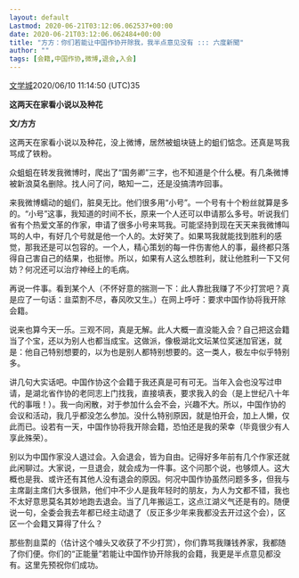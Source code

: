 ```yaml
---
layout: default
Lastmod: 2020-06-21T03:12:06.062537+00:00
date: 2020-06-21T03:12:06.062484+00:00
title: "方方：你们若能让中国作协开除我，我半点意见没有 ::: 六度新聞"
author: ""
tags: [会籍,中国作协,微博,退会,入会]
---
```


[文学城](https://6do.news/source/571)2020/06/10 11:14:50 (UTC)35

**这两天在家看小说以及种花**

  

**文/方方**

  

这两天在家看小说以及种花，没上微博，居然被蛆块链上的蛆们惦念。还真是骂我骂成了铁粉。

  

众蛆蛆在转发我微博时，爬出了“国务卿”三字，也不知道是个什么梗。有几条微博被新浪莫名删除。找人问了问，略知一二，还是没搞清咋回事。

  

来我微博蠕动的蛆们，脏臭无比。他们很多用“小号”。一个号有十个粉丝就算是多的。“小号”这事，我知道的时间不长，原来一个人还可以申请那么多号。听说我们省有个热爱文革的作家，申请了很多小号来骂我。可能坚持到现在天天来我微博叫骂的人中，有好几个号就是他一个人的。太好笑了。如果骂我就能找到胜利的感觉，那我还是可以包容的。一个人，精心策划的每一件伤害他人的事，最终都只落得自己害自己的结果，也挺惨。所以，如果有人这么想胜利，就让他胜利一下又何妨？何况还可以治疗神经上的毛病。

  

再说一件事。看到某个人（不怀好意的揣测一下：此人靠批我赚了不少打赏吧？真是应了一句话：韭菜割不尽，春风吹又生。）在网上呼吁：要求中国作协将我开除会籍。

  

说来也算今天一乐。三观不同，真是无解。此人大概一直没能入会？自己把这会籍当了个宝，还以为别人也都当成宝。这做派，像极湖北文坛某位奖迷加官迷，就是：他自己特别想要的，以为也是别人都特别想要的。这一类人，极左中似乎特别多。

  

讲几句大实话吧。中国作协这个会籍于我还真是可有可无。当年入会也没写过申请，是湖北省作协的老同志上门找我，直接填表，要求我入的会（是上世纪八十年代的事哦！）。我一向闲散，对于参加什么会不会，兴趣不大。所以，中国作协的会议和活动，我几乎都没怎么参加。没什么特别原因，就是怕开会，加上人懒，仅此而已。设若有一天，中国作协将我开除会籍，恐怕还是我的荣幸（毕竟很少有人享此殊荣）。

  

别以为中国作家没人退过会。入会退会，皆为自由。记得好多年前有几个作家还就此闲聊过。大家说，一旦退会，就会成为一件事。这个问那个说，也够烦人。这大概也是我、或许还有其他人没有退会的原因。何况中国作协虽然问题多多，但我与主席副主席们大多很熟，他们中不少人是我年轻时的朋友，为人为文都不错，我也不太好意思莫名其妙地跑去退会。当了几年搬运工，这点江湖义气还是有的。随便说一句，全委会我去年都已经主动退了（反正多少年来我都没去开过这个会），区区一个会籍又算得了什么？

  

那些割韭菜的（估计这个噱头又收获了不少打赏），你们靠骂我赚钱养家，我都随了你们便。你们的“正能量”若能让中国作协开除我的会籍，我更是半点意见都没有。这里先预祝你们成功。

